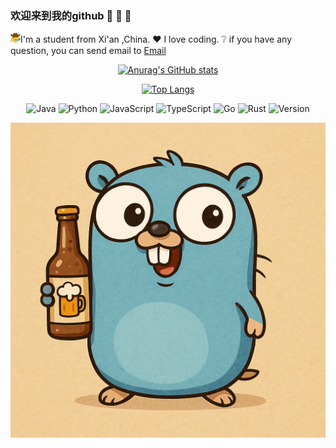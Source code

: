 ### 欢迎来到我的github  :clap: :clap: :clap:

<img width =16 hight=16 src="./img/laugh1.png" alt="laugh">I'm a student from Xi'an ,China.
❤️ I love coding.
❔ if you have any question, you can send email to <a href="mailto:xdu2814031084@gmail.com">Email</a>




<div id = "body" align = 'center'>

[![Anurag's GitHub stats](https://github-readme-stats.vercel.app/api?username=looksaw2&show_icons=true&theme=dracula)](https://github.com/anuraghazra/github-readme-stats) 


[![Top Langs](https://github-readme-stats.vercel.app/api/top-langs/?username=looksaw2)](https://github.com/anuraghazra/github-readme-stats)

![Java](https://img.shields.io/badge/Java-17%2B-orange?logo=openjdk)
![Python](https://img.shields.io/badge/Python-3.10%2B-blue?logo=python)
![JavaScript](https://img.shields.io/badge/JavaScript-ES6%2B-yellow?logo=javascript)
![TypeScript](https://img.shields.io/badge/TypeScript-5%2B-3178C6?logo=typescript)
![Go](https://img.shields.io/badge/Go-1.20%2B-00ADD8?logo=go)
![Rust](https://img.shields.io/badge/Rust-1.70.0-orange?logo=rust)
![Version](https://img.shields.io/badge/version-1.0.0-blue)


![img](img/ChatGPT%20Image%20May%2012,%202025,%2010_16_11%20AM.png)
</div>
